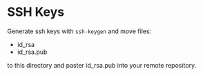 # SSH Keys

Generate ssh keys with `ssh-keygen` and move files:
* id_rsa
* id_rsa.pub

to this directory and paster id_rsa.pub into your remote repository.